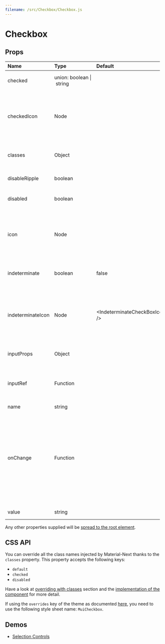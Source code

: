 ```yaml
---
filename: /src/Checkbox/Checkbox.js
---
```


<!--- This documentation is automatically generated, do not try to edit it. -->

# Checkbox



## Props

| Name | Type | Default | Description |
|:-----|:-----|:--------|:------------|
| checked | union:&nbsp;boolean&nbsp;&#124;<br>&nbsp;string<br> |  | If `true`, the component is checked. |
| checkedIcon | Node |  | The icon to display when the component is checked. If a string is provided, it will be used as a font ligature. |
| classes | Object |  | Useful to extend the style applied to components. |
| disableRipple | boolean |  | If `true`, the ripple effect will be disabled. |
| disabled | boolean |  | If `true`, the switch will be disabled. |
| icon | Node |  | The icon to display when the component is unchecked. If a string is provided, it will be used as a font ligature. |
| indeterminate | boolean | false | If `true`, the component appears indeterminate. |
| indeterminateIcon | Node | &lt;IndeterminateCheckBoxIcon /> | The icon to display when the component is indeterminate. If a string is provided, it will be used as a font ligature. |
| inputProps | Object |  | Properties applied to the `input` element. |
| inputRef | Function |  | Use that property to pass a ref callback to the native input component. |
| name | string |  |  |
| onChange | Function |  | Callback fired when the state is changed.<br><br>**Signature:**<br>`function(event: object, checked: boolean) => void`<br>*event:* The event source of the callback<br>*checked:* The `checked` value of the switch |
| value | string |  | The value of the component. |

Any other properties supplied will be [spread to the root element](/guides/api#spread).

## CSS API

You can override all the class names injected by Material-Next thanks to the `classes` property.
This property accepts the following keys:
- `default`
- `checked`
- `disabled`

Have a look at [overriding with classes](/customization/overrides#overriding-with-classes) section
and the [implementation of the component](https://github.com/@material-next/core/@material-next/core/tree/v1-beta/src/Checkbox/Checkbox.js)
for more detail.

If using the `overrides` key of the theme as documented
[here](/customization/themes#customizing-all-instances-of-a-component-type),
you need to use the following style sheet name: `MuiCheckbox`.

## Demos

- [Selection Controls](/demos/selection-controls)

